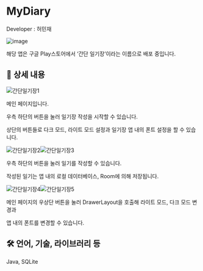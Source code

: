 # MyDiary

Developer : 허민재


![image](https://github.com/MJH39088/MyDiary/assets/104211982/09896b15-28f2-4322-86c4-2ff5bb79e253)

해당 앱은 구글 Play스토어에서 ‘간단 일기장’이라는 이름으로 배포 중입니다.

## 📖 상세 내용

![간단일기장1](https://github.com/MJH39088/MyDiary/assets/104211982/1c85b399-e395-4402-aebd-a2aa64a1048b)


메인 페이지입니다.

우측 하단의 버튼을 눌러 일기장 작성을 시작할 수 있습니다.

상단의 버튼들로 다크 모드, 라이트 모드 설정과 일기장 앱 내의 폰트 설정을 할 수 있습니다.

![간단일기장2](https://github.com/MJH39088/MyDiary/assets/104211982/feef2345-81e3-4498-95fa-09c19bcf8baf)![간단일기장3](https://github.com/MJH39088/MyDiary/assets/104211982/d90726c5-b24f-4bbd-bee4-4e82e95f6e94)



우측 하단의 버튼을 눌러 일기를 작성할 수 있습니다.

작성된 일기는 앱 내의 로컬 데이터베이스, Room에 의해 저장됩니다.

![간단일기장4](https://github.com/MJH39088/MyDiary/assets/104211982/ccd61f37-df9d-4bd4-8fee-b39e871c0dec)![간단일기장5](https://github.com/MJH39088/MyDiary/assets/104211982/02481517-a6b0-4ca4-9ee6-3793da659927)



메인 페이지의 우상단 버튼을 눌러 DrawerLayout을 호출해 라이트 모드, 다크 모드 변경과

앱 내의 폰트를 변경할 수 있습니다.

## 🛠️ 언어, 기술, 라이브러리 등

Java, SQLite
